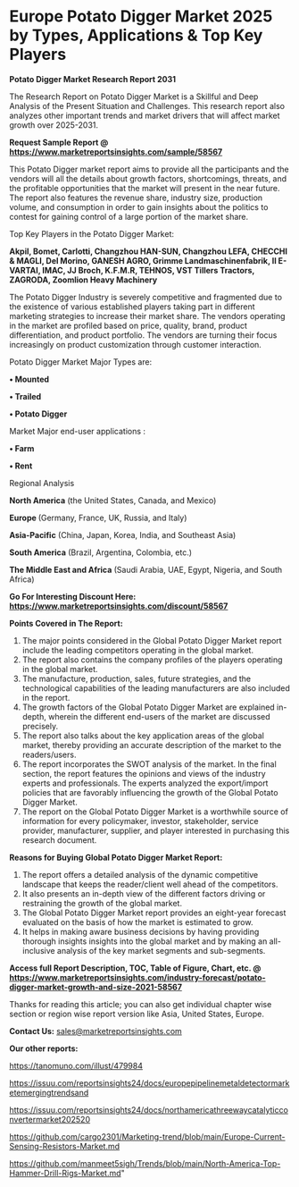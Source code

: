 # Europe Potato Digger Market 2025 by Types, Applications & Top Key Players

<strong>Potato Digger Market Research Report 2031</strong>

The Research Report on Potato Digger Market is a Skillful and Deep Analysis of the Present Situation and Challenges. This research report also analyzes other important trends and market drivers that will affect market growth over 2025-2031.

<strong>Request Sample Report @ <a href=https://www.marketreportsinsights.com/sample/58567>https://www.marketreportsinsights.com/sample/58567</a></strong>

This Potato Digger market report aims to provide all the participants and the vendors will all the details about growth factors, shortcomings, threats, and the profitable opportunities that the market will present in the near future. The report also features the revenue share, industry size, production volume, and consumption in order to gain insights about the politics to contest for gaining control of a large portion of the market share.

Top Key Players in the Potato Digger Market:

<strong>Akpil, Bomet, Carlotti, Changzhou HAN-SUN, Changzhou LEFA, CHECCHI & MAGLI, Del Morino, GANESH AGRO, Grimme Landmaschinenfabrik, II E-VARTAI, IMAC, JJ Broch, K.F.M.R, TEHNOS, VST Tillers Tractors, ZAGRODA, Zoomlion Heavy Machinery</strong>

The Potato Digger Industry is severely competitive and fragmented due to the existence of various established players taking part in different marketing strategies to increase their market share. The vendors operating in the market are profiled based on price, quality, brand, product differentiation, and product portfolio. The vendors are turning their focus increasingly on product customization through customer interaction.

Potato Digger Market Major Types are:

<strong>• Mounted

• Trailed

• Potato Digger</strong>

Market Major end-user applications :

<strong>• Farm

• Rent</strong>

Regional Analysis

</u><strong><b>North America</b></strong> (the United States, Canada, and Mexico)

<strong><b>Europe </b></strong>(Germany, France, UK, Russia, and Italy)

<strong><b>Asia-Pacific</b></strong> (China, Japan, Korea, India, and Southeast Asia)

<strong><b>South America</b></strong> (Brazil, Argentina, Colombia, etc.)

<strong><b>The Middle East and Africa</b></strong> (Saudi Arabia, UAE, Egypt, Nigeria, and South Africa)

<strong>Go For Interesting Discount Here: <a href=https://www.marketreportsinsights.com/discount/58567>https://www.marketreportsinsights.com/discount/58567</a></strong>

<strong>Points Covered in The Report:</strong>
<ol>
  <li>The major points considered in the Global Potato Digger Market report include the leading competitors operating in the global market.</li>
  <li>The report also contains the company profiles of the players operating in the global market.</li>
  <li>The manufacture, production, sales, future strategies, and the technological capabilities of the leading manufacturers are also included in the report.</li>
  <li>The growth factors of the Global Potato Digger Market are explained in-depth, wherein the different end-users of the market are discussed precisely.</li>
  <li>The report also talks about the key application areas of the global market, thereby providing an accurate description of the market to the readers/users.</li>
  <li>The report incorporates the SWOT analysis of the market. In the final section, the report features the opinions and views of the industry experts and professionals. The experts analyzed the export/import policies that are favorably influencing the growth of the Global Potato Digger Market.</li>
  <li>The report on the Global Potato Digger Market is a worthwhile source of information for every policymaker, investor, stakeholder, service provider, manufacturer, supplier, and player interested in purchasing this research document.</li>
</ol>
<strong>Reasons for Buying Global Potato Digger Market Report:</strong>

<ol>
  <li>The report offers a detailed analysis of the dynamic competitive landscape that keeps the reader/client well ahead of the competitors.</li>
  <li>It also presents an in-depth view of the different factors driving or restraining the growth of the global market.</li>
  <li>The Global Potato Digger Market report provides an eight-year forecast evaluated on the basis of how the market is estimated to grow.</li>
  <li>It helps in making aware business decisions by having providing thorough insights insights into the global market and by making an all-inclusive analysis of the key market segments and sub-segments.</li>
</ol>
<strong>Access full Report Description, TOC, Table of Figure, Chart, etc. @ <a href=https://www.marketreportsinsights.com/industry-forecast/potato-digger-market-growth-and-size-2021-58567>https://www.marketreportsinsights.com/industry-forecast/potato-digger-market-growth-and-size-2021-58567</a></strong>


Thanks for reading this article; you can also get individual chapter wise section or region wise report version like Asia, United States, Europe.

<strong>Contact Us:</strong>
sales@marketreportsinsights.com

<strong>Our other reports:</strong>

<a href=https://tanomuno.com/illust/479984>https://tanomuno.com/illust/479984</a>

<a href=https://issuu.com/reportsinsights24/docs/europepipelinemetaldetectormarketemergingtrendsand>https://issuu.com/reportsinsights24/docs/europepipelinemetaldetectormarketemergingtrendsand</a>

<a href=https://issuu.com/reportsinsights24/docs/northamericathreewaycatalyticconvertermarket202520>https://issuu.com/reportsinsights24/docs/northamericathreewaycatalyticconvertermarket202520</a>

<a href=https://github.com/cargo2301/Marketing-trend/blob/main/Europe-Current-Sensing-Resistors-Market.md>https://github.com/cargo2301/Marketing-trend/blob/main/Europe-Current-Sensing-Resistors-Market.md</a>

<a href=https://github.com/manmeet5sigh/Trends/blob/main/North-America-Top-Hammer-Drill-Rigs-Market.md>https://github.com/manmeet5sigh/Trends/blob/main/North-America-Top-Hammer-Drill-Rigs-Market.md</a>"
